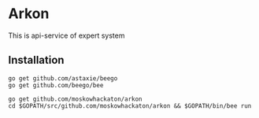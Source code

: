 # Arkon

This is api-service of expert system

## Installation

    go get github.com/astaxie/beego
    go get github.com/beego/bee

    go get github.com/moskowhackaton/arkon
    cd $GOPATH/src/github.com/moskowhackaton/arkon && $GOPATH/bin/bee run
